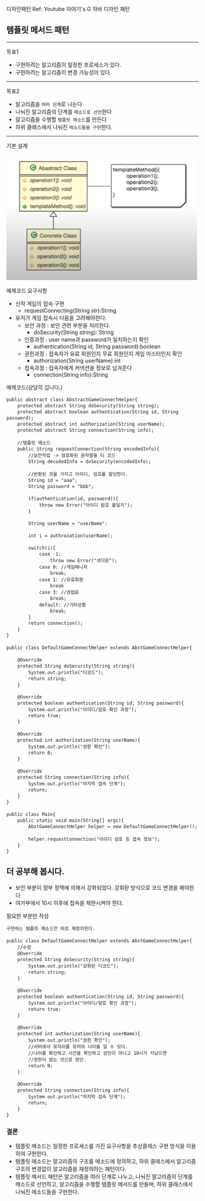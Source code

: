 디자인패턴 Ref: Youtube 이야기's G 자바 디자인 패턴

## 템플릿 메서드 패턴
---
목표1
- 구현하려는 알고리즘이 일정한 프로세스가 있다.
- 구현하려는 알고리즘이 변경 가능성이 있다.
---
목표2
- 알고리즘을 ```여러 단계```로 나눈다
- 나눠진 알고리즘의 단계를 ```메소드로 선언```한다
- 알고리즘을 수행할 ```템플릿 메소드```를 만든다
- 하위 클래스에서 나눠진 ```메소드들을 구현```한다.
---
기본 설계

<img src = "./picture/template-struct.PNG" width='500' />

예제코드 요구사항
- 신작 게임의 접속 구현
  - requestConnecting(String str):String
- 유저가 게임 접속시 다음을 고려해야한다.
  - 보안 과정 : 보안 관련 부분을 처리한다.
    - doSecurity(String string): String
  - 인증과정 : user name과 password가 일치하는지 확인
    - authentication(String id, String password):boolean
  - 권한과정 : 접속자가 유료 회원인지 무료 회원인지 게임 마스터인지 확인
    - authorization(String userName):int
  - 접속과정 : 접속자에게 커넥션을 정보로 넘겨준다
    - connection(String info):String


예제코드(상당히 깁니다.)
```
public abstract class AbstractGameConnectHelper{
    protected abstract String doSecurity(String string);
    protected abstract boolean authentication(String id, String password);
    protected abstract int authorization(String userName);
    protected abstract String connection(String info);

    //템플릿 메소드
    public String requestConnection(String encodedInfo){
        //보안작업 -> 암호화된 문자열을 디 코드
        String decodedInfo = doSecurity(encodedInfo);

        //반환된 것을 가지고 아이디, 암호를 할당한다.
        String id = "aaa";
        String password = "bbb";
        
        if(authentication(id, password)){
            throw new Error("아이디 암호 불일치");
        }

        String userName = "userName";

        int i = authrozation(userName);

        switch(i){
            case -1:
                throw new Error("셧다운");
            case 0: //게임매니저
                break;
            case 1: //유료회원
                break
            case 3: //권없음
                break;
            default: //기타상황
                break;
        }
        return connection();
    }
}

public class DefaultGameConnectHelper extends AbstGameConnectHelper{

    @Override
    protected String doSecurity(String string){
        System.out.println("디코드");
        return string;
    }

    @Override
    protected boolean authentication(String id, String password){
        System.out.println("아이디/암호 확인 과정");
        return true;
    }

    @Override
    protected int authorization(String userName){
        System.out.println("권한 확인");
        return 0;
    }

    @Override
    protected String connection(String info){
        System.out.println("마지막 접속 단계");
        return;
    }
}

public class Main{
    public static void main(String[] args){
        AbstGameConnectHelper helper = new DefaultGameConnectHelper();

        helper.requestConnection("아이디 암호 등 접속 정보");
    }
}
```

## 더 공부해 봅시다.

- 보안 부분이 정부 정책에 의해서 강화되었다. 강회돤 방식으로 코드 변경을 해야한다
- 여가부에서 10시 이후에 접속을 제한시켜야 한다.

필요한 부분만 작성
```
구현하는 템플릿 메소드만 따로 재정의한다.

public class DefaultGameConnectHelper extends AbstGameConnectHelper{
    //수정
    @Override
    protected String doSecurity(String string){
        System.out.println("강화된 디코드");
        return string;
    }

    @Override
    protected boolean authentication(String id, String password){
        System.out.println("아이디/암호 확인 과정");
        return true;
    }

    @Override
    protected int authorization(String userName){
        System.out.println("권한 확인");
        //서버에서 유저이름 유저의 나이를 알 수 잇다.
        //나이를 확인하고 시간을 확인하고 성인이 아니고 10시가 지났으면 
        //권한이 없는 것으로 판단.
        return 0;
    }

    @Override
    protected String connection(String info){
        System.out.println("마지막 접속 단계");
        return;
    }
}

```

### 결론
- 템플릿 메소드는 일정한 프로세스를 가진 요구사항을 추상클래스 구현 방식을 이용하여 구현한다.
- 템플릿 메소드는 알고리즘의 구조를 메소드에 정의하고, 하위 클래스에서 알고리즘 구조의 변경없이 알고리즘을 재정의하는 패턴이다.
- 템플릿 메서드 패턴은 알고리즘을 여러 단계로 나누고, 나눠진 알고리즘의 단계를 메소드로 선언하고, 알고리즘을 수행할 템플릿 메서드를 만들며, 하위 클래스에서 나눠진 메소드들을 구현한다.
